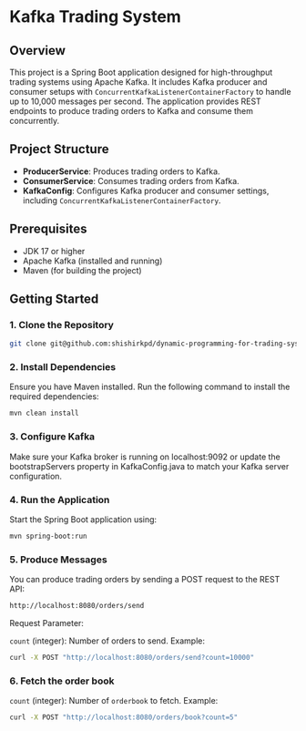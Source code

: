 # Kafka Trading System

## Overview

This project is a Spring Boot application designed for high-throughput trading systems using Apache Kafka. It includes Kafka producer and consumer setups with `ConcurrentKafkaListenerContainerFactory` to handle up to 10,000 messages per second. The application provides REST endpoints to produce trading orders to Kafka and consume them concurrently.

## Project Structure

- **ProducerService**: Produces trading orders to Kafka.
- **ConsumerService**: Consumes trading orders from Kafka.
- **KafkaConfig**: Configures Kafka producer and consumer settings, including `ConcurrentKafkaListenerContainerFactory`.

## Prerequisites

- JDK 17 or higher
- Apache Kafka (installed and running)
- Maven (for building the project)

## Getting Started

### 1. Clone the Repository

```bash
git clone git@github.com:shishirkpd/dynamic-programming-for-trading-system.git
```
### 2. Install Dependencies
   Ensure you have Maven installed. Run the following command to install the required dependencies:

```bash
mvn clean install
```
### 3. Configure Kafka
   Make sure your Kafka broker is running on localhost:9092 or update the bootstrapServers property in KafkaConfig.java to match your Kafka server configuration.

### 4. Run the Application
   Start the Spring Boot application using:

```bash
mvn spring-boot:run
```
### 5. Produce Messages
   You can produce trading orders by sending a POST request to the REST API:
```bash
http://localhost:8080/orders/send
```

Request Parameter:

`count` (integer): Number of orders to send.
Example:

```bash
curl -X POST "http://localhost:8080/orders/send?count=10000"
```

### 6. Fetch the order book

`count` (integer): Number of `orderbook` to fetch.
Example:
```bash
curl -X POST "http://localhost:8080/orders/book?count=5"
```
